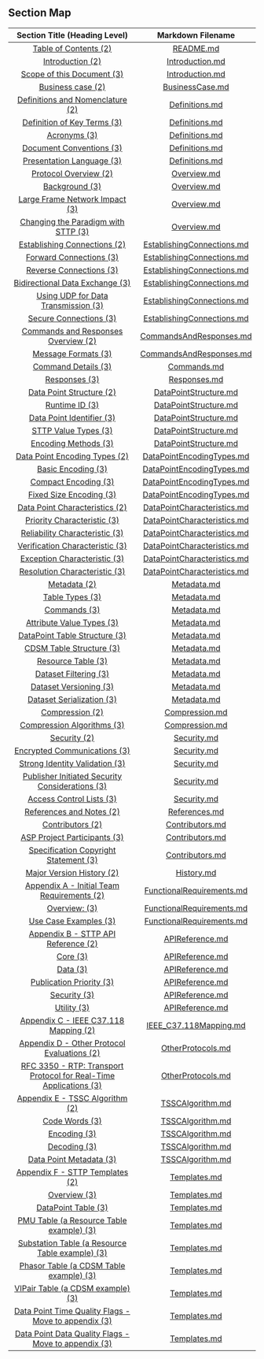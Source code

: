 ## Section Map

| Section Title (Heading Level) | Markdown Filename |
|:-----------------------------:|:-----------------:|
| [Table of Contents (2)](README.md#table-of-contents) | [README.md](README.md) |
| [Introduction (2)](Introduction.md#introduction) | [Introduction.md](Introduction.md) |
| [Scope of this Document (3)](Introduction.md#scope-of-this-document) | [Introduction.md](Introduction.md) |
| [Business case (2)](BusinessCase.md#business-case) | [BusinessCase.md](BusinessCase.md) |
| [Definitions and Nomenclature (2)](Definitions.md#definitions-and-nomenclature) | [Definitions.md](Definitions.md) |
| [Definition of Key Terms (3)](Definitions.md#definition-of-key-terms) | [Definitions.md](Definitions.md) |
| [Acronyms (3)](Definitions.md#acronyms) | [Definitions.md](Definitions.md) |
| [Document Conventions (3)](Definitions.md#document-conventions) | [Definitions.md](Definitions.md) |
| [Presentation Language (3)](Definitions.md#presentation-language) | [Definitions.md](Definitions.md) |
| [Protocol Overview (2)](Overview.md#protocol-overview) | [Overview.md](Overview.md) |
| [Background (3)](Overview.md#background) | [Overview.md](Overview.md) |
| [Large Frame Network Impact (3)](Overview.md#large-frame-network-impact) | [Overview.md](Overview.md) |
| [Changing the Paradigm with STTP (3)](Overview.md#changing-the-paradigm-with-sttp) | [Overview.md](Overview.md) |
| [Establishing Connections (2)](EstablishingConnections.md#establishing-connections) | [EstablishingConnections.md](EstablishingConnections.md) |
| [Forward Connections (3)](EstablishingConnections.md#forward-connections) | [EstablishingConnections.md](EstablishingConnections.md) |
| [Reverse Connections (3)](EstablishingConnections.md#reverse-connections) | [EstablishingConnections.md](EstablishingConnections.md) |
| [Bidirectional Data Exchange (3)](EstablishingConnections.md#bidirectional-data-exchange) | [EstablishingConnections.md](EstablishingConnections.md) |
| [Using UDP for Data Transmission (3)](EstablishingConnections.md#using-udp-for-data-transmission) | [EstablishingConnections.md](EstablishingConnections.md) |
| [Secure Connections (3)](EstablishingConnections.md#secure-connections) | [EstablishingConnections.md](EstablishingConnections.md) |
| [Commands and Responses Overview (2)](CommandsAndResponses.md#commands-and-responses-overview) | [CommandsAndResponses.md](CommandsAndResponses.md) |
| [Message Formats (3)](CommandsAndResponses.md#message-formats) | [CommandsAndResponses.md](CommandsAndResponses.md) |
| [Command Details (3)](Commands.md#command-details) | [Commands.md](Commands.md) |
| [Responses (3)](Responses.md#responses) | [Responses.md](Responses.md) |
| [Data Point Structure (2)](DataPointStructure.md#data-point-structure) | [DataPointStructure.md](DataPointStructure.md) |
| [Runtime ID (3)](DataPointStructure.md#runtime-id) | [DataPointStructure.md](DataPointStructure.md) |
| [Data Point Identifier (3)](DataPointStructure.md#data-point-identifier) | [DataPointStructure.md](DataPointStructure.md) |
| [STTP Value Types (3)](DataPointStructure.md#sttp-value-types) | [DataPointStructure.md](DataPointStructure.md) |
| [Encoding Methods (3)](DataPointStructure.md#encoding-methods) | [DataPointStructure.md](DataPointStructure.md) |
| [Data Point Encoding Types (2)](DataPointEncodingTypes.md#data-point-encoding-types) | [DataPointEncodingTypes.md](DataPointEncodingTypes.md) |
| [Basic Encoding (3)](DataPointEncodingTypes.md#basic-encoding) | [DataPointEncodingTypes.md](DataPointEncodingTypes.md) |
| [Compact Encoding (3)](DataPointEncodingTypes.md#compact-encoding) | [DataPointEncodingTypes.md](DataPointEncodingTypes.md) |
| [Fixed Size Encoding (3)](DataPointEncodingTypes.md#fixed-size-encoding) | [DataPointEncodingTypes.md](DataPointEncodingTypes.md) |
| [Data Point Characteristics (2)](DataPointCharacteristics.md#data-point-characteristics) | [DataPointCharacteristics.md](DataPointCharacteristics.md) |
| [Priority Characteristic (3)](DataPointCharacteristics.md#priority-characteristic) | [DataPointCharacteristics.md](DataPointCharacteristics.md) |
| [Reliability Characteristic (3)](DataPointCharacteristics.md#reliability-characteristic) | [DataPointCharacteristics.md](DataPointCharacteristics.md) |
| [Verification Characteristic (3)](DataPointCharacteristics.md#verification-characteristic) | [DataPointCharacteristics.md](DataPointCharacteristics.md) |
| [Exception Characteristic (3)](DataPointCharacteristics.md#exception-characteristic) | [DataPointCharacteristics.md](DataPointCharacteristics.md) |
| [Resolution Characteristic (3)](DataPointCharacteristics.md#resolution-characteristic) | [DataPointCharacteristics.md](DataPointCharacteristics.md) |
| [Metadata (2)](Metadata.md#metadata) | [Metadata.md](Metadata.md) |
| [Table Types (3)](Metadata.md#table-types) | [Metadata.md](Metadata.md) |
| [Commands (3)](Metadata.md#commands) | [Metadata.md](Metadata.md) |
| [Attribute Value Types (3)](Metadata.md#attribute-value-types) | [Metadata.md](Metadata.md) |
| [DataPoint Table Structure (3)](Metadata.md#datapoint-table-structure) | [Metadata.md](Metadata.md) |
| [CDSM Table Structure (3)](Metadata.md#cdsm-table-structure) | [Metadata.md](Metadata.md) |
| [Resource Table (3)](Metadata.md#resource-table) | [Metadata.md](Metadata.md) |
| [Dataset Filtering (3)](Metadata.md#dataset-filtering) | [Metadata.md](Metadata.md) |
| [Dataset Versioning (3)](Metadata.md#dataset-versioning) | [Metadata.md](Metadata.md) |
| [Dataset Serialization (3)](Metadata.md#dataset-serialization) | [Metadata.md](Metadata.md) |
| [Compression (2)](Compression.md#compression) | [Compression.md](Compression.md) |
| [Compression Algorithms (3)](Compression.md#compression-algorithms) | [Compression.md](Compression.md) |
| [Security (2)](Security.md#security) | [Security.md](Security.md) |
| [Encrypted Communications (3)](Security.md#encrypted-communications) | [Security.md](Security.md) |
| [Strong Identity Validation (3)](Security.md#strong-identity-validation) | [Security.md](Security.md) |
| [Publisher Initiated Security Considerations (3)](Security.md#publisher-initiated-security-considerations) | [Security.md](Security.md) |
| [Access Control Lists (3)](Security.md#access-control-lists) | [Security.md](Security.md) |
| [References and Notes (2)](References.md#references-and-notes) | [References.md](References.md) |
| [Contributors (2)](Contributors.md#contributors) | [Contributors.md](Contributors.md) |
| [ASP Project Participants (3)](Contributors.md#asp-project-participants) | [Contributors.md](Contributors.md) |
| [Specification Copyright Statement (3)](Contributors.md#specification-copyright-statement) | [Contributors.md](Contributors.md) |
| [Major Version History (2)](History.md#major-version-history) | [History.md](History.md) |
| [Appendix A - Initial Team Requirements (2)](FunctionalRequirements.md#appendix-a---initial-team-requirements) | [FunctionalRequirements.md](FunctionalRequirements.md) |
| [Overview: (3)](FunctionalRequirements.md#overview) | [FunctionalRequirements.md](FunctionalRequirements.md) |
| [Use Case Examples (3)](FunctionalRequirements.md#use-case-examples) | [FunctionalRequirements.md](FunctionalRequirements.md) |
| [Appendix B - STTP API Reference (2)](APIReference.md#appendix-b---sttp-api-reference) | [APIReference.md](APIReference.md) |
| [Core (3)](APIReference.md#core) | [APIReference.md](APIReference.md) |
| [Data (3)](APIReference.md#data) | [APIReference.md](APIReference.md) |
| [Publication Priority (3)](APIReference.md#publication-priority) | [APIReference.md](APIReference.md) |
| [Security (3)](APIReference.md#security) | [APIReference.md](APIReference.md) |
| [Utility (3)](APIReference.md#utility) | [APIReference.md](APIReference.md) |
| [Appendix C - IEEE C37.118 Mapping (2)](IEEE_C37.118Mapping.md#appendix-c---ieee-c37-118-mapping) | [IEEE_C37.118Mapping.md](IEEE_C37.118Mapping.md) |
| [Appendix D - Other Protocol Evaluations (2)](OtherProtocols.md#appendix-d---other-protocol-evaluations) | [OtherProtocols.md](OtherProtocols.md) |
| [RFC 3350 - RTP: Transport Protocol for Real-Time Applications (3)](OtherProtocols.md#rfc-3350---rtp-transport-protocol-for-real-time-applications) | [OtherProtocols.md](OtherProtocols.md) |
| [Appendix E - TSSC Algorithm (2)](TSSCAlgorithm.md#appendix-e---tssc-algorithm) | [TSSCAlgorithm.md](TSSCAlgorithm.md) |
| [Code Words (3)](TSSCAlgorithm.md#code-words) | [TSSCAlgorithm.md](TSSCAlgorithm.md) |
| [Encoding (3)](TSSCAlgorithm.md#encoding) | [TSSCAlgorithm.md](TSSCAlgorithm.md) |
| [Decoding (3)](TSSCAlgorithm.md#decoding) | [TSSCAlgorithm.md](TSSCAlgorithm.md) |
| [Data Point Metadata (3)](TSSCAlgorithm.md#data-point-metadata) | [TSSCAlgorithm.md](TSSCAlgorithm.md) |
| [Appendix F - STTP Templates (2)](Templates.md#appendix-f---sttp-templates) | [Templates.md](Templates.md) |
| [Overview (3)](Templates.md#overview) | [Templates.md](Templates.md) |
| [DataPoint Table (3)](Templates.md#datapoint-table) | [Templates.md](Templates.md) |
| [PMU Table (a Resource Table example) (3)](Templates.md#pmu-table-a-resource-table-example) | [Templates.md](Templates.md) |
| [Substation Table (a Resource Table example) (3)](Templates.md#substation-table-a-resource-table-example) | [Templates.md](Templates.md) |
| [Phasor Table (a CDSM Table example) (3)](Templates.md#phasor-table-a-cdsm-table-example) | [Templates.md](Templates.md) |
| [VIPair Table (a CDSM example) (3)](Templates.md#vipair-table-a-cdsm-example) | [Templates.md](Templates.md) |
| [Data Point Time Quality Flags - Move to appendix (3)](Templates.md#data-point-time-quality-flags---move-to-appendix) | [Templates.md](Templates.md) |
| [Data Point Data Quality Flags - Move to appendix (3)](Templates.md#data-point-data-quality-flags---move-to-appendix) | [Templates.md](Templates.md) |
